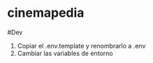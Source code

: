 # cinemapedia

#Dev

1. Copiar el .env.template y renombrarlo a .env
2. Cambiar las variables de entorno